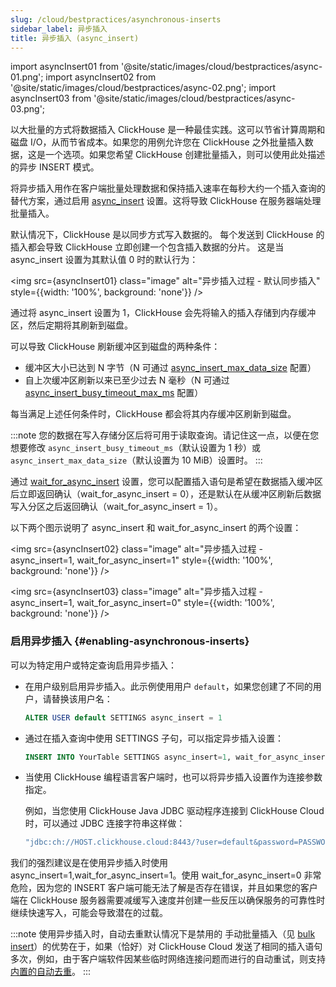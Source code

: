 ```yaml
---
slug: /cloud/bestpractices/asynchronous-inserts
sidebar_label: 异步插入
title: 异步插入 (async_insert)
---
```


import asyncInsert01 from '@site/static/images/cloud/bestpractices/async-01.png';
import asyncInsert02 from '@site/static/images/cloud/bestpractices/async-02.png';
import asyncInsert03 from '@site/static/images/cloud/bestpractices/async-03.png';

以大批量的方式将数据插入 ClickHouse 是一种最佳实践。这可以节省计算周期和磁盘 I/O，从而节省成本。如果您的用例允许您在 ClickHouse 之外批量插入数据，这是一个选项。如果您希望 ClickHouse 创建批量插入，则可以使用此处描述的异步 INSERT 模式。

将异步插入用作在客户端批量处理数据和保持插入速率在每秒大约一个插入查询的替代方案，通过启用 [async_insert](/operations/settings/settings.md/#async_insert) 设置。这将导致 ClickHouse 在服务器端处理批量插入。

默认情况下，ClickHouse 是以同步方式写入数据的。
每个发送到 ClickHouse 的插入都会导致 ClickHouse 立即创建一个包含插入数据的分片。
这是当 async_insert 设置为其默认值 0 时的默认行为：

<img src={asyncInsert01}
  class="image"
  alt="异步插入过程 - 默认同步插入"
  style={{width: '100%', background: 'none'}} />

通过将 async_insert 设置为 1，ClickHouse 会先将输入的插入存储到内存缓冲区，然后定期将其刷新到磁盘。

可以导致 ClickHouse 刷新缓冲区到磁盘的两种条件：
- 缓冲区大小已达到 N 字节（N 可通过 [async_insert_max_data_size](/operations/settings/settings.md/#async_insert_max_data_size) 配置）
- 自上次缓冲区刷新以来已至少过去 N 毫秒（N 可通过 [async_insert_busy_timeout_max_ms](/operations/settings/settings.md/#async_insert_busy_timeout_max_ms) 配置）

每当满足上述任何条件时，ClickHouse 都会将其内存缓冲区刷新到磁盘。

:::note
您的数据在写入存储分区后将可用于读取查询。请记住这一点，以便在您想要修改 `async_insert_busy_timeout_ms`（默认设置为 1 秒）或 `async_insert_max_data_size`（默认设置为 10 MiB）设置时。
:::

通过 [wait_for_async_insert](/operations/settings/settings.md/#wait_for_async_insert) 设置，您可以配置插入语句是希望在数据插入缓冲区后立即返回确认（wait_for_async_insert = 0），还是默认在从缓冲区刷新后数据写入分区之后返回确认（wait_for_async_insert = 1）。

以下两个图示说明了 async_insert 和 wait_for_async_insert 的两个设置：

<img src={asyncInsert02}
  class="image"
  alt="异步插入过程 - async_insert=1, wait_for_async_insert=1"
  style={{width: '100%', background: 'none'}} />

<img src={asyncInsert03}
  class="image"
  alt="异步插入过程 - async_insert=1, wait_for_async_insert=0"
  style={{width: '100%', background: 'none'}} />

### 启用异步插入 {#enabling-asynchronous-inserts}

可以为特定用户或特定查询启用异步插入：

- 在用户级别启用异步插入。此示例使用用户 `default`，如果您创建了不同的用户，请替换该用户名：
  ```sql
  ALTER USER default SETTINGS async_insert = 1
  ```
- 通过在插入查询中使用 SETTINGS 子句，可以指定异步插入设置：
  ```sql
  INSERT INTO YourTable SETTINGS async_insert=1, wait_for_async_insert=1 VALUES (...)
  ```
- 当使用 ClickHouse 编程语言客户端时，也可以将异步插入设置作为连接参数指定。

  例如，当您使用 ClickHouse Java JDBC 驱动程序连接到 ClickHouse Cloud 时，可以通过 JDBC 连接字符串这样做：
  ```bash
  "jdbc:ch://HOST.clickhouse.cloud:8443/?user=default&password=PASSWORD&ssl=true&custom_http_params=async_insert=1,wait_for_async_insert=1"
  ```
我们的强烈建议是在使用异步插入时使用 async_insert=1,wait_for_async_insert=1。使用 wait_for_async_insert=0 非常危险，因为您的 INSERT 客户端可能无法了解是否存在错误，并且如果您的客户端在 ClickHouse 服务器需要减缓写入速度并创建一些反压以确保服务的可靠性时继续快速写入，可能会导致潜在的过载。

:::note 使用异步插入时，自动去重默认情况下是禁用的
手动批量插入（见 [bulk insert](/cloud/bestpractices/bulkinserts.md)）的优势在于，如果（恰好）对 ClickHouse Cloud 发送了相同的插入语句多次，例如，由于客户端软件因某些临时网络连接问题而进行的自动重试，则支持 [内置的自动去重](/engines/table-engines/mergetree-family/replication.md)。
:::
